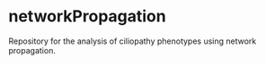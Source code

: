 # networkPropagation
Repository for the analysis of ciliopathy phenotypes using network propagation. 

